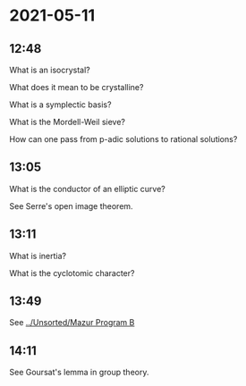 # 2021-05-11


## 12:48

What is an isocrystal?

What does it mean to be crystalline?

What is a symplectic basis?

What is the Mordell-Weil sieve?

How can one pass from p-adic solutions to rational solutions?

## 13:05

What is the conductor of an elliptic curve?

See Serre's open image theorem.

## 13:11


What is inertia?

What is the cyclotomic character?

## 13:49

See [../Unsorted/Mazur Program B](../Unsorted/Mazur%20Program%20B.md)

## 14:11


See Goursat's lemma in group theory.
